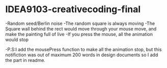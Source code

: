 # IDEA9103-creativecoding-final

-Random seed/Berlin noise
-The random square is always moving
-The Square wall behind the rect would move through your mouse move, and make the painting full of live
-If you press the mouse, all the animation would stop

-P.S:I add the mousePress function to make all the animation stop, but this notifiction was out of maximum 200 words in design documents so I add the part in readme.
